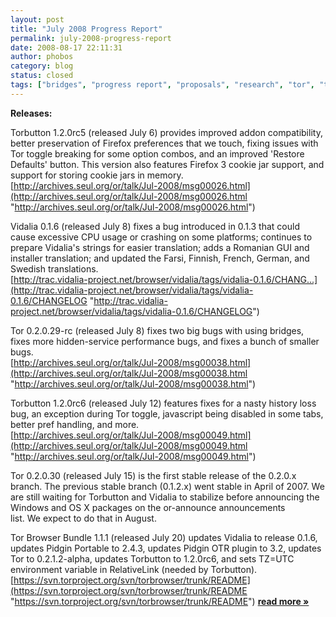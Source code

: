 ```yaml
---
layout: post
title: "July 2008 Progress Report"
permalink: july-2008-progress-report
date: 2008-08-17 22:11:31
author: phobos
category: blog
status: closed
tags: ["bridges", "progress report", "proposals", "research", "tor", "torbrowser", "torbutton", "translation", "vidalia"]
---
```


**Releases:**

Torbutton 1.2.0rc5 (released July 6) provides improved addon compatibility, better preservation of Firefox preferences that we touch, fixing issues with Tor toggle breaking for some option combos, and an improved 'Restore Defaults' button. This version also features Firefox 3 cookie jar support, and support for storing cookie jars in memory.  
 [http://archives.seul.org/or/talk/Jul-2008/msg00026.html](http://archives.seul.org/or/talk/Jul-2008/msg00026.html "http://archives.seul.org/or/talk/Jul-2008/msg00026.html")

Vidalia 0.1.6 (released July 8) fixes a bug introduced in 0.1.3 that could cause excessive CPU usage or crashing on some platforms; continues to prepare Vidalia's strings for easier translation; adds a Romanian GUI and installer translation; and updated the Farsi, Finnish, French, German, and Swedish translations.  
 [http://trac.vidalia-project.net/browser/vidalia/tags/vidalia-0.1.6/CHANG...](http://trac.vidalia-project.net/browser/vidalia/tags/vidalia-0.1.6/CHANGELOG "http://trac.vidalia-project.net/browser/vidalia/tags/vidalia-0.1.6/CHANGELOG")

Tor 0.2.0.29-rc (released July 8) fixes two big bugs with using bridges, fixes more hidden-service performance bugs, and fixes a bunch of smaller bugs.  
 [http://archives.seul.org/or/talk/Jul-2008/msg00038.html](http://archives.seul.org/or/talk/Jul-2008/msg00038.html "http://archives.seul.org/or/talk/Jul-2008/msg00038.html")

Torbutton 1.2.0rc6 (released July 12) features fixes for a nasty history loss bug, an exception during Tor toggle, javascript being disabled in some tabs, better pref handling, and more.  
 [http://archives.seul.org/or/talk/Jul-2008/msg00049.html](http://archives.seul.org/or/talk/Jul-2008/msg00049.html "http://archives.seul.org/or/talk/Jul-2008/msg00049.html")

Tor 0.2.0.30 (released July 15) is the first stable release of the 0.2.0.x branch. The previous stable branch (0.1.2.x) went stable in April of 2007. We are still waiting for Torbutton and Vidalia to stabilize before announcing the Windows and OS X packages on the or-announce announcements  
 list. We expect to do that in August.

Tor Browser Bundle 1.1.1 (released July 20) updates Vidalia to release 0.1.6, updates Pidgin Portable to 2.4.3, updates Pidgin OTR plugin to 3.2, updates Tor to 0.2.1.2-alpha, updates Torbutton to 1.2.0rc6, and sets TZ=UTC environment variable in RelativeLink (needed by Torbutton).  
 [https://svn.torproject.org/svn/torbrowser/trunk/README](https://svn.torproject.org/svn/torbrowser/trunk/README "https://svn.torproject.org/svn/torbrowser/trunk/README") [**read more »**](https://blog.torproject.org/blog/july-2008-progress-report)
